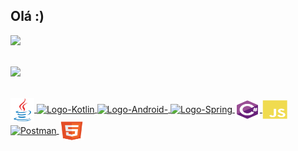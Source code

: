 ## Olá :)
 <div>
  <a href="https://github.com/eduardo-diniz">
  <img height="185em" src="https://github-readme-stats.vercel.app/api?username=eduardo-diniz&show_icons=true&theme=dracula&include_all_commits=true&count_private=true&locale=pt-BR"/>
  <p><br><p\>
  <img height="185em" src="https://github-readme-stats.vercel.app/api/top-langs/?username=eduardo-diniz&layout=compact&langs_count=7&theme=dracula&locale=pt-BR"/>
</div>
<div style="display: inline_block"><br>
 
  <img align="center" alt="Logo-Java" height="38" width="38" src="https://raw.githubusercontent.com/devicons/devicon/master/icons/java/java-original.svg">
  <img align="center" alt="Logo-Kotlin" height="30"width="30" src="https://upload.wikimedia.org/wikipedia/commons/thumb/7/74/Kotlin_Icon.png/600px-Kotlin_Icon.png">
  <img align="center" alt="Logo-Android-" height="50" width="50" src="https://logodownload.org/wp-content/uploads/2015/05/android-logo-0-1.png">
  <img align="center" alt="Logo-Spring" height="32" width="32" src="https://www.vectorlogo.zone/logos/springio/springio-icon.svg">
  <img align="center" alt="Logo-Csharp" height="30" width="40" src="https://raw.githubusercontent.com/devicons/devicon/master/icons/csharp/csharp-original.svg">
  <img align="center" alt="Logo-Js" height="30" width="40" src="https://raw.githubusercontent.com/devicons/devicon/master/icons/javascript/javascript-plain.svg">
  <img align="center" alt="Postman" height="33" width="33" src="https://www.vectorlogo.zone/logos/getpostman/getpostman-icon.svg">
  <img align="center" alt="Logo-HTML" height="30" width="40" src="https://raw.githubusercontent.com/devicons/devicon/master/icons/html5/html5-original.svg">

  
  
</div>
